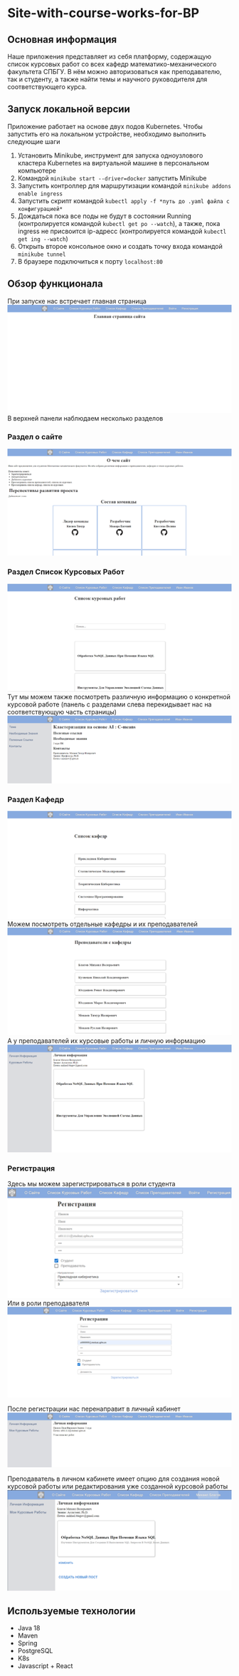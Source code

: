 # Site-with-course-works-for-BP

## Основная информация
Наше приложения представляет из себя платформу, содержащую список курсовых работ со всех кафедр математико-механического факультета СПБГУ. В нём можно авторизоваться как преподавателю, так и студенту, а также найти темы и научного руководителя для соответствующего курса. 

## Запуск локальной версии
Приложение работает на основе двух подов Kubernetes. Чтобы запустить его на локальном устройстве, необходимо выполнить следующие шаги
1. Установить Minikube, инструмент для запуска одноузлового кластера Kubernetes на виртуальной машине в персональном компьютере
2. Командой `minikube start --driver=docker` запустить Minikube
3. Запустить контроллер для маршрутизации командой `minikube addons enable ingress`
4. Запустить скрипт командой `kubectl apply -f *путь до .yaml файла с конфигурацией*`
5. Дождаться пока все поды не будут в состоянии Running (контролируется командой `kubectl get po --watch`), а также, пока ingress не присвоится ip-адресс (контролируется командой `kubectl get ing --watch`)
6. Открыть второе консольное окно и создать точку входа командой `minikube tunnel`
7. В браузере подключиться к порту `localhost:80`

## Обзор функционала
При запуске нас встречает главная страница
![img.png](README/img.png)
В верхней панели наблюдаем несколько разделов

### Раздел о сайте
![img_2.png](README/img_2.png)

### Раздел Список Курсовых Работ
![img_3.png](README/img_3.png)
Тут мы можем также посмотреть различную информацию о конкретной курсовой работе (панель с разделами слева перекидывает нас на соответствующую часть страницы)
![img_4.png](README/img_4.png)

### Раздел Кафедр 
![img_5.png](README/img_5.png)
Можем посмотреть отдельные кафедры и их преподавателей
![img_6.png](README/img_6.png)
А у преподавателей их курсовые работы и личную информацию
![img_7.png](README/img_7.png)

### Регистрация
Здесь мы можем зарегистрироваться в роли студента
![img_8.png](README/img_8.png)
Или в роли преподавателя
![img_9.png](README/img_9.png)

После регистрации нас перенаправит в личный кабинет
![img_10.png](README/img_10.png)

Преподаватель в личном кабинете имеет опцию для создания новой курсовой работы или редактирования уже созданной курсовой работы
![img_11.png](README/img_11.png)
## Используемые технологии
- Java 18
- Maven
- Spring
- PostgreSQL
- K8s
- Javascript + React